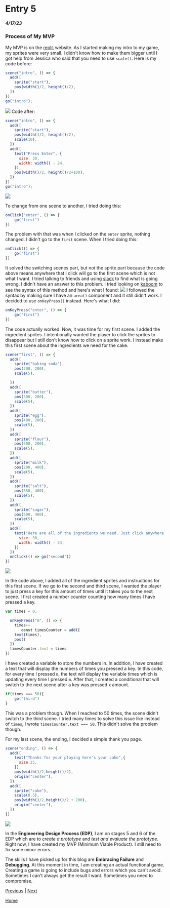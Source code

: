 # Entry 5
##### 4/17/23

### Process of My MVP
My MVP is on the [replit](https://replit.com/) website. As I started making my intro to my game, my sprites were very small. I didn't know how to make them bigger until I got help from Jessica who said that you need to use `scale()`. Here is my code before:
```js
scene("intro", () => {
  add([
    sprite("start"),
    pos(width()/2, height()/2),
  ])
})
go("intro");
```
<img src="img/start-of-intro.png">
Code after:

```js
scene("intro", () => {
  add([
    sprite("start"),
    pos(width()/2, height()/2),
    scale(10),
  ])
  add([
    text("Press Enter", {
      size: 30,
      width: width() - 24,
    }),
    pos(width()/2, height()/2+100),
  ])
})
go("intro");
```
<img src="img/sprite-scale.png">

To change from one scene to another, I tried doing this:
```js
onClick("enter", () => {
    go("first")
})
```
The problem with that was when I clicked on the `enter` sprite, nothing changed. I didn't go to the `first` scene. When I tried doing this:
```js
onClick(() => {
    go("first")
})
```
It solved the switching scenes part, but not the sprite part because the code above means anywhere that I click will go to the first scene which is not what I want. I tried talking to friends and using [slack](https://slack.com/) to find what is going wrong. I didn't have an answer to this problem. I tried looking on [kaboom](https://kaboomjs.com/) to see the syntax of this method and here's what I found:
<img src="img/onclick.png">
I followed the syntax by making sure I have an `area()` component and it still didn't work. I decided to use `onKeyPress()` instead. Here's what I did:
```js
onKeyPress("enter", () => {
    go("first")
})
```
The code actually worked. Now, it was time for my first scene. I added the ingredient sprites. I intentionally wanted the player to click the sprites to disappear but I still don't know how to click on a sprite work. I instead make this first scene about the ingredients we need for the cake.
```js
scene("first", () => {
  add([
    sprite("baking soda"),
    pos(200, 200),
    scale(5),

  ])
  add([
    sprite("butter"),
    pos(300, 200),
    scale(5),
  ])
  add([
    sprite("egg"),
    pos(400, 200),
    scale(5),
  ])
  add([
    sprite("flour"),
    pos(500, 200),
    scale(5),
  ])
  add([
    sprite("milk"),
    pos(200, 400),
    scale(5),
  ])
  add([
    sprite("salt"),
    pos(350, 400),
    scale(5),
  ])
  add([
    sprite("sugar"),
    pos(500, 400),
    scale(5),
  ])
  add([
    text("Here are all of the ingredients we need. Just click anywhere to go to the next scene.", {
      size: 30,
      width: width() - 24,
    })
  ])
  onClick(() => go("second"))
})
```
<img src="img/first-scene.png">

In the code above, I added all of the ingredient sprites and instructions for this first scene. If we go to the second and third scene, I wanted the player to just press a key for this amount of times until it takes you to the next scene. I first created a number counter counting how many times I have pressed a key.
```js
var times = 0;

  onKeyPress("m", () => {
    times++
       const timesCounter = add([
    text(times),
    pos()
  ])
  timesCounter.text = times
})
```
I have created a variable to store the numbers in. In addition, I have created a text that will display the numbers of times you pressed a key. In this code, for every time I pressed `m`, the text will display the variable times which is updating every time I pressed `m`. After that, I created a conditional that will switch to the next scene after a key was pressed x amount.
```js
if(times === 50){
    go("third")
}
```
This was a problem though. When I reached to 50 times, the scene didn't switch to the third scene. I tried many times to solve this issue like instead of `times`, I wrote `timesCounter.text === 50`. This didn't solve the problem though.

For my last scene, the ending, I decided a simple thank you page.
```js
scene("ending", () => {
  add([
    text("Thanks for your playing here's your cake",{
      size:25,
    }),
    pos(width()/2,height()/2),
    origin("center"),
  ])
  add([
    sprite("cake"),
    scale(0.5),
    pos(width()/2,height()/2 + 200),
    origin("center"),
  ])
})
```
<img src="img/ending.png">

In the **Engineering Design Process (EDP)**, I am on stages 5 and 6 of the EDP which are to *create a prototype* and *test and evaluate the prototype*. Right now, I have created my MVP (Minimum Viable Product). I still need to fix some minor errors.

The skills I have picked up for this blog are **Embracing Failure** and **Debugging**. At this moment in time, I am creating an actual functional game. Creating a game is going to include bugs and errors which you can't avoid. Sometimes I can't always get the result I want. Sometimes you need to compromise.

[Previous](entry04.md) | [Next](entry06.md)

[Home](../README.md)